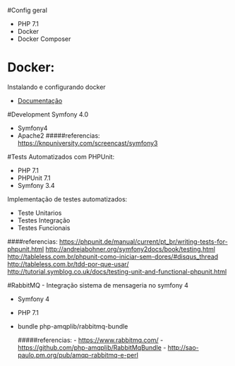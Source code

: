 #Config geral
 - PHP 7.1
 - Docker
 - Docker Composer

# Docker: 
Instalando e configurando docker

- [Documentação](./README-docker.md)

#Development Symfony 4.0 

 - Symfony4
 - Apache2
    #####referencias:
        https://knpuniversity.com/screencast/symfony3

#Tests Automatizados com PHPUnit:

- PHP 7.1
- PHPUnit 7.1
- Symfony 3.4

Implementação de testes automatizados: 
   - Teste Unitarios 
   - Testes Integração
   - Testes Funcionais

####referencias:
    https://phpunit.de/manual/current/pt_br/writing-tests-for-phpunit.html
    http://andreiabohner.org/symfony2docs/book/testing.html
    http://tableless.com.br/phpunit-como-iniciar-sem-dores/#disqus_thread
    http://tableless.com.br/tdd-por-que-usar/
    http://tutorial.symblog.co.uk/docs/testing-unit-and-functional-phpunit.html
  

#RabbitMQ - Integração sistema de mensageria no symfony 4

- Symfony 4
- PHP 7.1
- bundle php-amqplib/rabbitmq-bundle

    #####referencias:
        - https://www.rabbitmq.com/
        - https://github.com/php-amqplib/RabbitMqBundle
        - http://sao-paulo.pm.org/pub/amqp-rabbitmq-e-perl